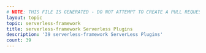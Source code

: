 ```yaml
---
# NOTE: THIS FILE IS GENERATED - DO NOT ATTEMPT TO CREATE A PULL REQUEST TO UPDATE THE DATA. 
layout: topic
topic: serverless-framework
title: serverless-framework Serverless Plugins
description: '39 serverless-framework ServerLess Plugins'
count: 39
---
```

